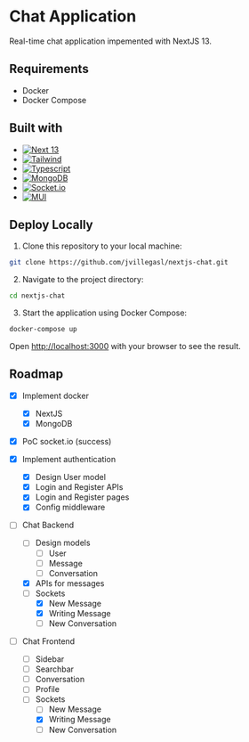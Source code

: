 # Chat Application

Real-time chat application impemented with NextJS 13.

## Requirements

-   Docker
-   Docker Compose

## Built with

-   [![Next 13][Next.js]][Next-url]
-   [![Tailwind][Tailwind]][Tailwind-url]
-   [![Typescript][Typescript]][Typescript-url]
-   [![MongoDB][MongoDB]][MongoDB-url]
-   [![Socket.io][Socket.io]][Socket.io-url]
-   [![MUI][MUI]][MUI-url]

## Deploy Locally

1. Clone this repository to your local machine:

```bash
git clone https://github.com/jvillegasl/nextjs-chat.git
```

2. Navigate to the project directory:

```bash
cd nextjs-chat
```

3. Start the application using Docker Compose:

```bash
docker-compose up
```

Open [http://localhost:3000](http://localhost:3000) with your browser to see the result.

## Roadmap

-   [x] Implement docker
    -   [x] NextJS
    -   [x] MongoDB
-   [x] PoC socket.io (success)
-   [x] Implement authentication
    -   [x] Design User model
    -   [x] Login and Register APIs
    -   [x] Login and Register pages
    -   [x] Config middleware
-   [ ] Chat Backend

    -   [ ] Design models
        -   [ ] User
        -   [ ] Message
        -   [ ] Conversation
    -   [x] APIs for messages
    -   [ ] Sockets
        -   [x] New Message
        -   [x] Writing Message
        -   [ ] New Conversation

-   [ ] Chat Frontend
    -   [ ] Sidebar
    -   [ ] Searchbar
    -   [ ] Conversation
    -   [ ] Profile
    -   [ ] Sockets
        -   [ ] New Message
        -   [x] Writing Message
        -   [ ] New Conversation

<!-- MARKDOWN LINKS & IMAGES -->

[Next.js]: https://img.shields.io/badge/next.js%2013-000000?style=for-the-badge&logo=nextdotjs&logoColor=white
[Next-url]: https://nextjs.org/

<!--  -->

[Tailwind]: https://img.shields.io/badge/Tailwind_CSS-38B2AC?style=for-the-badge&logo=tailwind-css&logoColor=white
[Tailwind-url]: https://tailwindcss.com/

<!--  -->

[Typescript]: https://img.shields.io/badge/TypeScript-007ACC?style=for-the-badge&logo=typescript&logoColor=white
[Typescript-url]: https://www.typescriptlang.org/

<!--  -->

[MongoDB]: https://img.shields.io/badge/MongoDB-4EA94B?style=for-the-badge&logo=mongodb&logoColor=white
[MongoDB-url]: https://www.mongodb.com/es

<!--  -->

[Socket.io]: https://img.shields.io/badge/Socket.io-black?style=for-the-badge&logo=socket.io&badgeColor=010101
[Socket.io-url]: https://socket.io/

<!--  -->

[MUI]: https://img.shields.io/badge/Material--UI-0081CB?style=for-the-badge&logo=mui&logoColor=white
[MUI-url]: https://mui.com/
